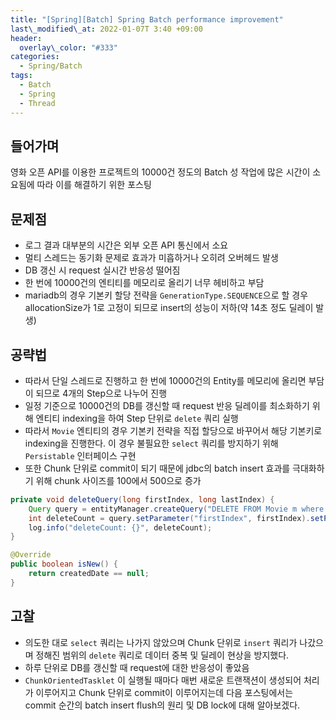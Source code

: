 ```yaml
---
title: "[Spring][Batch] Spring Batch performance improvement"
last\_modified\_at: 2022-01-07T 3:40 +09:00
header:
  overlay\_color: "#333"
categories:
  - Spring/Batch
tags:
  - Batch
  - Spring
  - Thread
---
```

## 들어가며
영화 오픈 API를 이용한 프로젝트의 10000건 정도의 Batch 성 작업에 많은 시간이 소요됨에 따라 이를 해결하기 위한 포스팅

## 문제점
- 로그 결과 대부분의 시간은 외부 오픈 API 통신에서 소요
- 멀티 스레드는 동기화 문제로 효과가 미흡하거나 오히려 오버헤드 발생
- DB 갱신 시 request 실시간 반응성 떨어짐
- 한 번에 10000건의 엔티티를 메모리로 올리기 너무 헤비하고 부담
- mariadb의 경우 기본키 할당 전략을 `GenerationType.SEQUENCE`으로 할 경우 allocationSize가 1로 고정이 되므로 insert의 성능이 저하(약 14초 정도 딜레이 발생)

## 공략법
- 따라서 단일 스레드로 진행하고 한 번에 10000건의 Entity를 메모리에 올리면 부담이 되므로 4개의 Step으로 나누어 진행
- 일정 기준으로 10000건의 DB를 갱신할 때 request 반응 딜레이를 최소화하기 위해 엔티티 indexing을 하여 Step 단위로 `delete` 쿼리 실행
- 따라서 `Movie` 엔티티의 경우 기본키 전략을 직접 할당으로 바꾸어서 해당 기본키로 indexing을 진행한다. 이 경우 불필요한 `select` 쿼리를 방지하기 위해 `Persistable` 인터페이스 구현
- 또한 Chunk 단위로 commit이 되기 때문에 jdbc의 batch insert 효과를 극대화하기 위해 chunk 사이즈를 100에서 500으로 증가

```java
private void deleteQuery(long firstIndex, long lastIndex) {
    Query query = entityManager.createQuery("DELETE FROM Movie m where m.id > :firstIndex and m.id < :lastIndex");
    int deleteCount = query.setParameter("firstIndex", firstIndex).setParameter("lastIndex", lastIndex).executeUpdate();
    log.info("deleteCount: {}", deleteCount);
}
```
```java
@Override
public boolean isNew() {
    return createdDate == null;
}
```

## 고찰
- 의도한 대로 `select` 쿼리는 나가지 않았으며 Chunk 단위로 `insert` 쿼리가 나갔으며 정해진 범위의 `delete` 쿼리로 데이터 중복 및 딜레이 현상을 방지했다.
- 하루 단위로 DB를 갱신할 때 request에 대한 반응성이 좋았음
- `ChunkOrientedTasklet` 이 실행될 때마다 매번 새로운 트랜잭션이 생성되어 처리가 이루어지고 Chunk 단위로 commit이 이루어지는데 다음 포스팅에서는 commit 순간의 batch insert flush의 원리 및 DB lock에 대해 알아보겠다.



